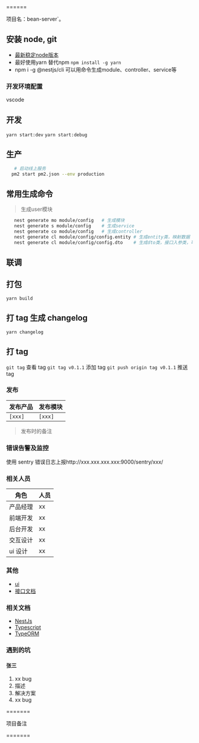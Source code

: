 ======

项目名：bean-server`。

## 安装 node, git

- [最新稳定node版本](https://nodejs.org/en/)
- 最好使用yarn 替代npm `npm install -g yarn`
- npm i -g @nestjs/cli 可以用命令生成module、controller、service等
  
### 开发环境配置

vscode

## 开发

`yarn start:dev`
`yarn start:debug`

## 生产

```sh
   # 启动线上服务
  pm2 start pm2.json --env production
```

## 常用生成命令

> 生成user模块

   ```sh
      nest generate mo module/config   # 生成模块
      nest generate s module/config    # 生成service
      nest generate co module/config   # 生成controller
      nest generate cl module/config/config.entity # 生成entity类，映射数据
      nest generate cl module/config/config.dto    # 生成dto类，接口入参类，可以加验证规则

   ```

## 联调

## 打包

`yarn build`

## 打 tag 生成 changelog

`yarn changelog`

## 打 tag

`git tag` 查看 tag
`git tag v0.1.1` 添加 tag
`git push origin tag v0.1.1` 推送 tag

### 发布

| 发布产品 | 发布模块 |
| -------- | -------- |
| `[xxx]`  | `[xxx]`  |

> 发布时的备注

### 错误告警及监控

使用 sentry 错误日志上报http://xxx.xxx.xxx.xxx:9000/sentry/xxx/

### 相关人员

| 角色     | 人员 |
| -------- | ---- |
| 产品经理 | xx   |
| 前端开发 | xx   |
| 后台开发 | xx   |
| 交互设计 | xx   |
| ui 设计  | xx   |

### 其他

- [ui](xx)
- [接口文档](xx)

### 相关文档

- [NestJs](https://docs.nestjs.com/)
- [Typescript](https://www.tslang.cn/)
- [TypeORM](https://github.com/typeorm/typeorm)

### 遇到的坑

#### 张三

1. xx bug
1. 描述
1. 解决方案
1. xx bug

=======

项目备注

=======
